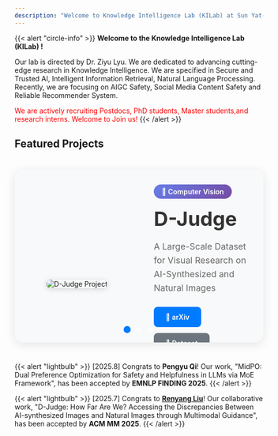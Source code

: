 ```yaml
---
description: "Welcome to Knowledge Intelligence Lab (KILab) at Sun Yat-sen University"
---
```


{{< alert "circle-info" >}}
**Welcome to the Knowledge Intelligence Lab (KILab) !**

Our lab is directed by Dr. Ziyu Lyu. We are dedicated to advancing cutting-edge research in Knowledge Intelligence. We are specified in Secure and Trusted AI, Intelligent Information Retrieval, Natural Language Processing. Recently, we are focusing on AIGC Safety, Social Media Content Safety and Reliable Recommender System.

<span style="color: red;">We are actively recruiting Postdocs, PhD students, Master students,and research interns. Welcome to Join us!</span>
{{< /alert >}}



## Featured Projects

<div class="project-carousel">
  <div class="carousel-container">
    <!-- D-Judge Slide -->
    <div class="carousel-slide active" data-slide="0">
      <div class="slide-image">
        <img src="/projects/D-judge/1.png" alt="D-Judge Project" />
      </div>
      <div class="slide-content">
        <div class="project-badge">🔬 Computer Vision</div>
        <h2>D-Judge</h2>
        <p>A Large-Scale Dataset for Visual Research on AI-Synthesized and Natural Images</p>
        <div class="project-links">
          <a href="https://arxiv.org/abs/2412.17632" target="_blank" class="btn btn-primary">📄 arXiv</a>
          <a href="https://huggingface.co/datasets/Renyang/DANI" target="_blank" class="btn btn-secondary">🤗 Dataset</a>
          <a href="https://github.com/ryliu68/DJudge" target="_blank" class="btn btn-secondary">💻 GitHub</a>
        </div>
      </div>
    </div>
    <!-- MidPO Slide -->
    <div class="carousel-slide" data-slide="1">
      <div class="slide-image">
        <img src="/projects/MidPO/1.png" alt="MidPO Project" />
      </div>
      <div class="slide-content">
        <div class="project-badge">⚡ AI Safety</div>
        <h2>MidPO</h2>
        <p>Dual Preference Optimization for Safety and Helpfulness in LLMs via MoE Framework</p>
        <div class="project-links">
          <a href="https://arxiv.org/abs/2506.02460" target="_blank" class="btn btn-primary">📄 arXiv</a>
          <a href="#" class="btn btn-secondary disabled">💻 Code (Soon)</a>
        </div>
      </div>
    </div>
    <!-- FairWork Slide -->
    <div class="carousel-slide" data-slide="2">
      <div class="slide-image">
        <img src="/projects/FairWork/1.png" alt="FairWork Project" />
      </div>
      <div class="slide-content">
        <div class="project-badge">⚖️ Fairness</div>
        <h2>FairWork</h2>
        <p>Fairness-aware Work Allocation and Assessment Demo</p>
        <div class="project-links">
          <a href="https://huggingface.co/spaces/chenzhouliiii/FairWork2" target="_blank" class="btn btn-primary">🎮 Demo</a>
        </div>
      </div>
    </div>

  </div>
  
  <!-- Navigation Indicators -->
  <div class="carousel-indicators">
    <button class="indicator active" data-slide="0" aria-label="Go to D-Judge"></button>
    <button class="indicator" data-slide="1" aria-label="Go to MidPO"></button>
    <button class="indicator" data-slide="2" aria-label="Go to FairWork"></button>
  </div>
</div>



{{< alert "lightbulb" >}}
[2025.8] Congrats to **Pengyu Qi**! Our work, "MidPO: Dual Preference Optimization for Safety and Helpfulness in LLMs via MoE Framework", has been accepted by **EMNLP FINDING 2025**.
{{< /alert >}}

{{< alert "lightbulb" >}}
[2025.7] Congrats to **[Renyang Liu](https://scholar.google.com/citations?user=yUJafNAAAAAJ&hl=en)**! Our collaborative work, "D-Judge: How Far Are We? Accessing the Discrepancies Between AI-synthesized Images and Natural Images through Multimodal Guidance", has been accepted by **ACM MM 2025**.
{{< /alert >}}





<style>
.project-carousel {
  max-width: 1200px;
  margin: 40px auto;
  position: relative;
  background: #f8f9fa;
  border-radius: 16px;
  overflow: hidden;
  box-shadow: 0 4px 20px rgba(0,0,0,0.1);
}

.carousel-container {
  position: relative;
  height: 350px;
}

.carousel-slide {
  display: none;
  grid-template-columns: 1fr 1fr;
  align-items: center;
  height: 100%;
  opacity: 0;
  transition: opacity 0.5s ease-in-out;
}

.carousel-slide.active {
  display: grid;
  opacity: 1;
}

.slide-image {
  padding: 30px;
  display: flex;
  align-items: center;
  justify-content: center;
}

.slide-image img {
  max-width: 100%;
  max-height: 250px;
  border-radius: 12px;
  box-shadow: 0 2px 12px rgba(0,0,0,0.15);
  object-fit: contain;
}

.slide-content {
  padding: 30px;
}

.project-badge {
  display: inline-block;
  background: linear-gradient(135deg, #667eea 0%, #764ba2 100%);
  color: white;
  padding: 6px 16px;
  border-radius: 20px;
  font-size: 14px;
  font-weight: 600;
  margin-bottom: 16px;
}

.slide-content h2 {
  font-size: 2.5rem;
  font-weight: bold;
  margin: 0 0 16px 0;
  color: #333;
}

.slide-content p {
  font-size: 1.1rem;
  color: #666;
  line-height: 1.6;
  margin-bottom: 24px;
}

.project-links {
  display: flex;
  gap: 12px;
  flex-wrap: wrap;
}

.btn {
  padding: 12px 24px;
  border-radius: 8px;
  text-decoration: none;
  font-weight: 600;
  transition: all 0.2s ease;
  border: none;
  cursor: pointer;
  font-size: 14px;
}

.btn-primary {
  background: #007bff;
  color: white;
}

.btn-primary:hover {
  background: #0056b3;
  transform: translateY(-1px);
}

.btn-secondary {
  background: #6c757d;
  color: white;
}

.btn-secondary:hover {
  background: #545b62;
  transform: translateY(-1px);
}

.btn.disabled {
  background: #e9ecef;
  color: #6c757d;
  cursor: not-allowed;
}

.carousel-indicators {
  position: absolute;
  bottom: 20px;
  left: 50%;
  transform: translateX(-50%);
  display: flex;
  gap: 12px;
}

.indicator {
  width: 12px;
  height: 12px;
  border-radius: 50%;
  border: none;
  background: rgba(255,255,255,0.5);
  cursor: pointer;
  transition: all 0.3s ease;
}

.indicator.active {
  background: #007bff;
  transform: scale(1.2);
}

.indicator:hover {
  background: rgba(255,255,255,0.8);
}

/* Responsive Design */
@media (max-width: 768px) {
  .carousel-slide.active {
    display: block;
  }
  
  .carousel-container {
    height: auto;
  }
  
  .slide-image {
    padding: 20px 20px 0 20px;
  }
  
  .slide-content {
    padding: 20px;
  }
  
  .slide-content h2 {
    font-size: 2rem;
  }
  
  .project-links {
    justify-content: center;
  }
}

@media (max-width: 480px) {
  .slide-content h2 {
    font-size: 1.5rem;
  }
  
  .btn {
    padding: 10px 16px;
    font-size: 12px;
  }
}
</style>

<script>
document.addEventListener('DOMContentLoaded', function() {
  const carousel = document.querySelector('.project-carousel');
  if (!carousel) return;
  
  const slides = carousel.querySelectorAll('.carousel-slide');
  const indicators = carousel.querySelectorAll('.indicator');
  let currentSlide = 0;
  let autoplayInterval;
  let isHovered = false;
  
  // Show specific slide
  function showSlide(index) {
    // Hide all slides
    slides.forEach(slide => {
      slide.classList.remove('active');
    });
    
    // Remove active from all indicators
    indicators.forEach(indicator => {
      indicator.classList.remove('active');
    });
    
    // Show current slide and indicator
    if (slides[index]) {
      slides[index].classList.add('active');
    }
    if (indicators[index]) {
      indicators[index].classList.add('active');
    }
    
    currentSlide = index;
  }
  
  // Go to next slide
  function nextSlide() {
    const next = (currentSlide + 1) % slides.length;
    showSlide(next);
  }
  
  // Start autoplay
  function startAutoplay() {
    autoplayInterval = setInterval(() => {
      if (!isHovered) {
        nextSlide();
      }
    }, 2000); // Change slide every 5 seconds
  }
  
  // Stop autoplay
  function stopAutoplay() {
    if (autoplayInterval) {
      clearInterval(autoplayInterval);
    }
  }
  
  // Add click listeners to indicators
  indicators.forEach((indicator, index) => {
    indicator.addEventListener('click', () => {
      showSlide(index);
      stopAutoplay();
      startAutoplay(); // Restart autoplay timer
    });
  });
  
  // Pause autoplay on hover
  carousel.addEventListener('mouseenter', () => {
    isHovered = true;
  });
  
  carousel.addEventListener('mouseleave', () => {
    isHovered = false;
  });
  
  // Add keyboard navigation
  document.addEventListener('keydown', (e) => {
    if (e.key === 'ArrowLeft') {
      const prev = currentSlide === 0 ? slides.length - 1 : currentSlide - 1;
      showSlide(prev);
      stopAutoplay();
      startAutoplay();
    } else if (e.key === 'ArrowRight') {
      nextSlide();
      stopAutoplay();
      startAutoplay();
    }
  });
  
  // Initialize carousel
  showSlide(0);
  startAutoplay();
});
</script>